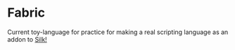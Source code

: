 # Fabric
Current toy-language for practice for making a real scripting language as an addon to [Silk!](https://github.com/VelvetThePanda/Silk)
